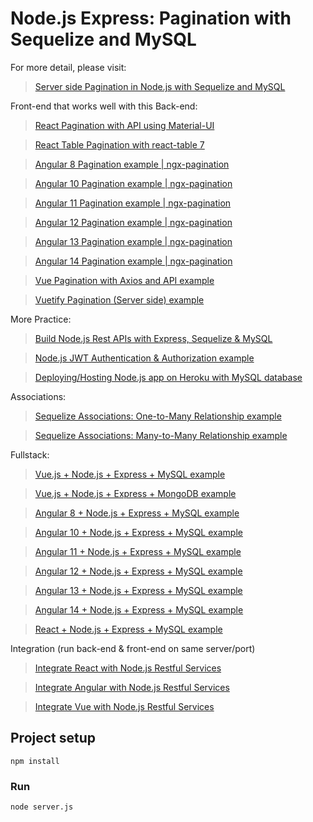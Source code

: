 # Node.js Express: Pagination with Sequelize and MySQL

For more detail, please visit:
> [Server side Pagination in Node.js with Sequelize and MySQL](https://www.bezkoder.com/node-js-sequelize-pagination-mysql/)

Front-end that works well with this Back-end:
> [React Pagination with API using Material-UI](https://www.bezkoder.com/react-pagination-material-ui/)

> [React Table Pagination with react-table 7](https://www.bezkoder.com/react-table-pagination-server-side/)

> [Angular 8 Pagination example | ngx-pagination](https://www.bezkoder.com/ngx-pagination-angular-8/)

> [Angular 10 Pagination example | ngx-pagination](https://www.bezkoder.com/angular-10-pagination-ngx/)

> [Angular 11 Pagination example | ngx-pagination](https://www.bezkoder.com/angular-11-pagination-ngx/)

> [Angular 12 Pagination example | ngx-pagination](https://www.bezkoder.com/angular-12-pagination-ngx/)

> [Angular 13 Pagination example | ngx-pagination](https://www.bezkoder.com/angular-13-pagination-ngx/)

> [Angular 14 Pagination example | ngx-pagination](https://www.bezkoder.com/angular-14-pagination-ngx/)

> [Vue Pagination with Axios and API example](https://www.bezkoder.com/vue-pagination-axios/)

> [Vuetify Pagination (Server side) example](https://www.bezkoder.com/vuetify-pagination-server-side/)

More Practice:
> [Build Node.js Rest APIs with Express, Sequelize & MySQL](https://www.bezkoder.com/node-js-express-sequelize-mysql/)

> [Node.js JWT Authentication & Authorization example](https://www.bezkoder.com/node-js-jwt-authentication-mysql/)

> [Deploying/Hosting Node.js app on Heroku with MySQL database](https://www.bezkoder.com/deploy-node-js-app-heroku-cleardb-mysql/)

Associations:
> [Sequelize Associations: One-to-Many Relationship example](https://www.bezkoder.com/sequelize-associate-one-to-many/)

> [Sequelize Associations: Many-to-Many Relationship example](https://www.bezkoder.com/sequelize-associate-many-to-many/)

Fullstack:
> [Vue.js + Node.js + Express + MySQL example](https://www.bezkoder.com/vue-js-node-js-express-mysql-crud-example/)

> [Vue.js + Node.js + Express + MongoDB example](https://www.bezkoder.com/vue-node-express-mongodb-mevn-crud/)

> [Angular 8 + Node.js + Express + MySQL example](https://www.bezkoder.com/angular-node-express-mysql/)

> [Angular 10 + Node.js + Express + MySQL example](https://www.bezkoder.com/angular-10-node-js-express-mysql/)

> [Angular 11 + Node.js + Express + MySQL example](https://www.bezkoder.com/angular-11-node-js-express-mysql/)

> [Angular 12 + Node.js + Express + MySQL example](https://www.bezkoder.com/angular-12-node-js-express-mysql/)

> [Angular 13 + Node.js + Express + MySQL example](https://www.bezkoder.com/angular-13-node-js-express-mysql/)

> [Angular 14 + Node.js + Express + MySQL example](https://www.bezkoder.com/angular-14-node-js-express-mysql/)

> [React + Node.js + Express + MySQL example](https://www.bezkoder.com/react-node-express-mysql/)

Integration (run back-end & front-end on same server/port)
> [Integrate React with Node.js Restful Services](https://www.bezkoder.com/integrate-react-express-same-server-port/)

> [Integrate Angular with Node.js Restful Services](https://www.bezkoder.com/integrate-angular-12-node-js/)

> [Integrate Vue with Node.js Restful Services](https://www.bezkoder.com/serve-vue-app-express/)

## Project setup
```
npm install
```

### Run
```
node server.js
```
